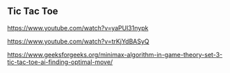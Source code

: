 ## Tic Tac Toe
https://www.youtube.com/watch?v=yaPUl31nypk

https://www.youtube.com/watch?v=trKjYdBASyQ

https://www.geeksforgeeks.org/minimax-algorithm-in-game-theory-set-3-tic-tac-toe-ai-finding-optimal-move/
